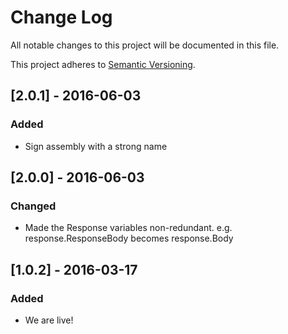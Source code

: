 # Change Log
All notable changes to this project will be documented in this file.

This project adheres to [Semantic Versioning](http://semver.org/).

## [2.0.1] - 2016-06-03
### Added
- Sign assembly with a strong name

## [2.0.0] - 2016-06-03
### Changed
- Made the Response variables non-redundant. e.g. response.ResponseBody becomes response.Body

## [1.0.2] - 2016-03-17
### Added
- We are live!
